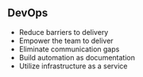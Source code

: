 ##  DevOps

* Reduce barriers to delivery
* Empower the team to deliver
* Eliminate communication gaps
* Build automation as documentation
* Utilize infrastructure as a service
